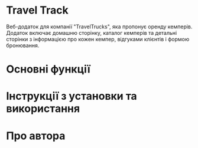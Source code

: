 # Travel Track

Веб-додаток для компанії "TravelTrucks", яка пропонує оренду кемперів. Додаток включає домашню сторінку, каталог кемперів та детальні сторінки з інформацією про кожен кемпер, відгуками клієнтів і формою бронювання.

# Основні функції

# Iнструкції з установки та використання

# Про автора
